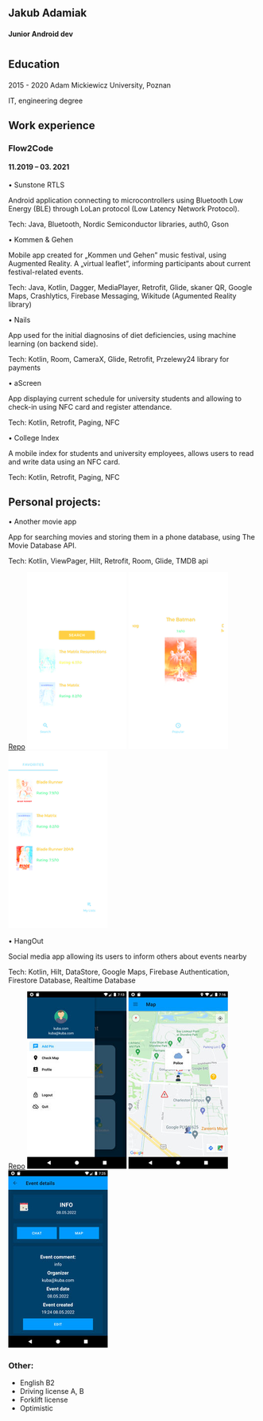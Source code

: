 ## <p>Jakub Adamiak </p>
#### Junior Android dev
</p>

# 

## <p> Education
2015 - 2020 Adam Mickiewicz University, Poznan	
<p> IT, engineering degree </p> 
</p>

## <p> Work experience
### <p> Flow2Code
#### <p> 11.2019 – 03. 2021
•	Sunstone RTLS
<p> Android application connecting to microcontrollers using Bluetooth Low Energy (BLE) through LoLan protocol (Low Latency Network Protocol). </p>
Tech: Java, Bluetooth, Nordic Semiconductor libraries, auth0, Gson
</p> </p>

<p>•	Kommen & Gehen </p>
<p> Mobile app created for „Kommen und Gehen” music festival, using Augmented Reality. A „virtual leaflet”, informing participants about current festival-related events. </p>
<p> Tech: Java, Kotlin, Dagger, MediaPlayer, Retrofit, Glide, skaner QR, Google Maps, Crashlytics, Firebase Messaging, Wikitude (Agumented Reality library) </p>
<p> •	Nails </p>
<p> App used for the initial diagnosins of diet deficiencies, using machine learning (on backend side). </p>
<p> Tech: Kotlin, Room, CameraX, Glide, Retrofit, Przelewy24 library for payments </p>
<p> • aScreen </p>
<p> App displaying current schedule for university students and allowing to check-in using NFC card and register attendance. </p>
<p> Tech: Kotlin, Retrofit, Paging, NFC </p>
<p> •	College Index </p>
<p> A mobile index for students and university employees, allows users to read and write data using an NFC card. </p>
<p> Tech: Kotlin, Retrofit, Paging, NFC </p>

## Personal projects:
<p> •	Another movie app </p>
<p> App for searching movies and storing them in a phone database, using The Movie Database API. </p>
<p> Tech: Kotlin, ViewPager, Hilt, Retrofit, Room, Glide, TMDB api</p>

[Repo](https://github.com/KubaAndroid/AnotherMovieApp)
![search](https://github.com/KubaAndroid/cv/blob/gh-pages/movies_1_m.png)
![fresh](https://github.com/KubaAndroid/cv/blob/gh-pages/movies_3_m.png)
![playlist](https://github.com/KubaAndroid/cv/blob/gh-pages/movies_4_m.png)

<p> •	HangOut </p>
<p> Social media app allowing its users to inform others about events nearby </p>
<p> Tech: Kotlin, Hilt, DataStore, Google Maps, Firebase Authentication, Firestore Database, Realtime Database </p>

[Repo](https://github.com/KubaAndroid/HangOut)
![menu](https://github.com/KubaAndroid/cv/blob/gh-pages/hangout_1_m.jpg)
![map check](https://github.com/KubaAndroid/cv/blob/gh-pages/hangout_3_m.jpg)
![edit](https://github.com/KubaAndroid/cv/blob/gh-pages/hangout_4_m.jpg)

### Other:
- English B2
- Driving license A, B
- Forklift license
- Optimistic

